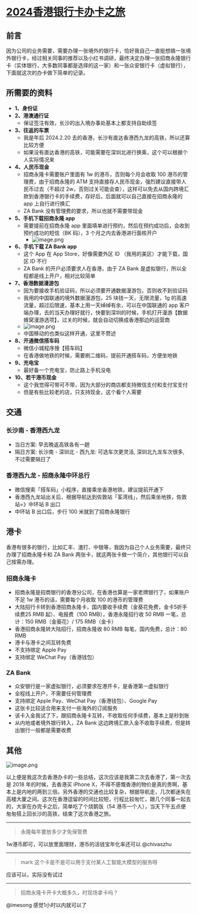 # [2024香港银行卡办卡之旅](https://github.com/superleeyom/blog/issues/58)

## 前言

因为公司的业务需要，需要办理一张境外的银行卡，恰好我自己一直挺想搞一张境外银行卡，经过相关同事的推荐以及小红书调研，最终决定办理一张招商永隆银行卡（实体银行，大多数同事都是选择的这一家）和一张众安银行卡（虚拟银行），下面就这次的办卡做下简单的记录。

## 所需要的资料

- **1、身份证**
- **2、港澳通行证**
	- 保证签注有效，长沙的出入境办事处基本上都支持自助续签
- **3、往返的车票**
	- 我是年后 2024.2.20 去的香港，长沙有直达香港西九龙的高铁，所以还算比较方便
	- 如果没有直达香港的高铁，可能需要在深圳北进行换乘，这个可以根据个人实际情况来
- **4、人民币现金**
	- 招商永隆卡需要账户里面有 1w 的港币，否则每个月会收取 100 港币的管理费，由于招商永隆的 ATM 支持直接存人民币现金，强烈建议直接带人民币过去（不超过 2w，否则过关可能会查），这样可以免去从国内跨境汇款到香港银行卡的手续费，存好后，后面就可以自己直接在招商永隆的 app 上自行进行换汇
	- ZA Bank 没有管理费的要求，所以也就不需要带现金
- **5、手机下载招商永隆 app**
	- 需要提前在招商永隆 app 里面填单进行预约，然后在预约成功后，会收到预约成功的短信（BK 码），3 个月之内去香港进行面核开户
		- ![image.png](https://raw.githubusercontent.com/superleeyom/blog/main/img/202402251436421.png)
- **6、手机下载 ZA Bank app**
	- 这个 App 在 App Store，好像需要外区 ID （我用的美区）才能下载，国区 ID 不行
	- ZA Bank 的开户必须要求人在香港，由于 ZA Bank 是虚拟银行，所以全程都是线上开户，相对比较简单
- **7、香港数据漫游包**
	- 因为要接收手机验证码，所以必须要开通数据漫游包，否则收不到验证码
	- 我用的中国联通的境外数据漫游包，25 块钱一天，无限流量，1g 的高速流量，超过后限速，基本上用一天绰绰有余，可以在中国联通的 app 客户端办理，去的当天办理好就行，快要到深圳的时候，手机打开漫游【数据蜂窝漫游选项】，过关的时候，就会自动切换成香港那边的运营商
	- ![image.png](https://raw.githubusercontent.com/superleeyom/blog/main/img/202402251444325.png)
	- 中国移动的也类似这样开通，这里不赘述
- **8、开通微信搭车码**
	- 微信小城程序搜【搭车码】
	- 在香港做地铁的时候，需要刷二维码，提前开通搭车码，方便坐地铁
- **9、充电宝**
	- 最好备一个充电宝，防止路上手机没电
- **10、若干港币现金**
	- 这个我觉得可带可不带，因为大部分的商店都支持微信支付和支付宝支付
	- 但是有些比较老的店，只支持现金，这个看个人需要

## 交通

### 长沙南 - 香港西九龙

- 当日方案: 早去晚返高铁各有一趟
- 隔日方案: 长沙南 - 深圳北 - 西九龙: 可选车次更灵活, 深圳北九龙车次很多, 不过需要隔日了
### 香港西九龙 - 招商永隆中环总行

- 微信搜索「搭车码」小程序，直接乘坐香港地铁，建议提前开通下
- 香港西九龙站出关后，根据导航达到佐敦站「荃湾线」，然后乘坐地铁，佐敦站=》中环站 B 出口
- 中环站 B 出口后，步行 100 米就到了招商永隆银行
## 港卡

香港有很多的银行，比如汇丰、渣打、中银等，我因为自己个人业务需要，最终只办理了招商永隆卡和 ZA Bank 两张卡，就这两张卡做一个简介，其他银行可以自己按需办理。
### 招商永隆卡

- 招商永隆是招商银行的香港分公司，在香港也算是一家老牌银行了，如果账户不足 1w 港币的话，需要每个月收取 100 的港币的管理费
- 大陆招行卡转到香港招商永隆卡，国内要收手续费（金葵花免费，金卡5折手续费25 RMB 起）、电报费（100 RMB），香港永隆招行收 50 RMB 一笔，总计：150 RMB（金葵花）/ 175 RMB（金卡）
- 香港招商永隆转大陆招行，招商永隆收 80 RMB 每笔，国内免费，总计：80 RMB
- 港卡与港卡之间互转免费
- 不支持绑定 Apple Pay
- 支持绑定 WeChat Pay（香港钱包）
### ZA Bank

- 众安银行是一家虚拟银行，必须要求在港开卡，是香港第一虚拟银行
- 全程线上开户，不需要任何管理费
- 支持绑定 Apple Pay、WeChat Pay（香港钱包）、Google Pay
- 这张卡比较适合用来支付一些海外的订阅服务
- 该卡入金我试了下，跟招商永隆卡互转，不收取任何手续费，基本上是秒到账
- 从内地或者境外银行转入，ZA Bank 这边跨境汇款入金不收取手续费，但是转出银行一般都是需要收费
## 其他

![image.png](https://raw.githubusercontent.com/superleeyom/blog/main/img/202402251431170.png)

以上便是我这次去香港办卡的一些总结，这次应该是我第二次去香港了，第一次去是 2018 年的时候，去香港买 iPhone X，不得不感慨香港的物价是真的贵啊，基本上是内地的两到三倍。另外香港的交通也比较复杂，根据导航走，几次都迷失在高楼大厦之间。这次在香港逗留的时间比较短，行程比较匆忙，跟几个同事一起去的，大家在办完卡之后，简单吃了个烧鹅饭（54 港币一个人），当天下午五点便匆匆搭上回长沙的高铁，结束了这次香港之旅。


---

> 永隆每年要放多少才免保管费

1w港币即可，可以放里面理财，港币的活钱宝年化率还可以 @chivaszhu 

---

> mark 这个卡是不是可以用于支付某人工智能大模型的服务呀

应该可以，实际没有试过

---

> 招商永隆卡开卡大概多久，时现场拿卡吗？

@imesong 感觉1小时以内就可以了
